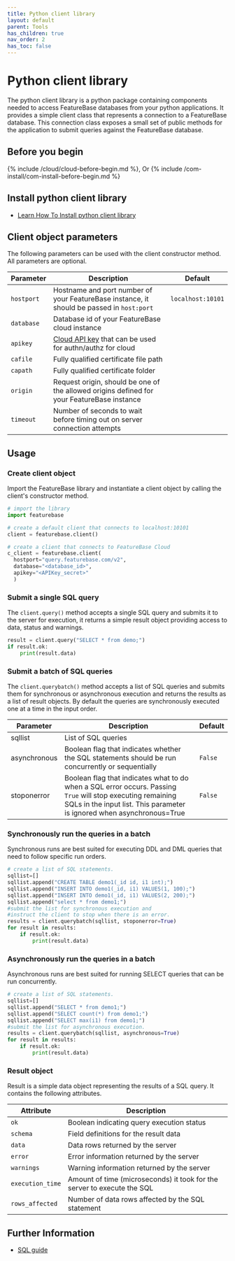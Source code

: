 ```yaml
---
title: Python client library
layout: default
parent: Tools
has_children: true
nav_order: 2
has_toc: false
---
```


# Python client library

The python client library is a python package containing components needed to access FeatureBase databases from your python applications. It provides a simple client class that represents a connection to a FeatureBase database. This connection class exposes a small set of public methods for the application to submit queries against the FeatureBase database. 

## Before you begin

{% include /cloud/cloud-before-begin.md %}, Or
{% include /com-install/com-install-before-begin.md %}

## Install python client library

* [Learn How To Install python client library](/docs/tools/python-client-library/python-client-install)

## Client object parameters

The following parameters can be used with the client constructor method. All parameters are optional.

| Parameter | Description | Default |
|---|---|---|
| `hostport` | Hostname and port number of your FeatureBase instance, it should be passed in `host:port` | `localhost:10101` |
| `database` | Database id of your FeatureBase cloud instance |  |
| `apikey` | [Cloud API key](https://api-docs-featurebase-cloud.redoc.ly/latest#operation/postKey) that can be used for authn/authz for cloud |  |
| `cafile` | Fully qualified certificate file path |  |
| `capath` | Fully qualified certificate folder |  |
| `origin` | Request origin, should be one of the allowed origins defined for your FeatureBase instance |  |
| `timeout` | Number of seconds to wait before timing out on server connection attempts |  |

## Usage

### Create client object

Import the FeatureBase library and instantiate a client object by calling the client's constructor method. 

```python
# import the library
import featurebase

# create a default client that connects to localhost:10101
client = featurebase.client()

# create a client that connects to FeatureBase Cloud
c_client = featurebase.client(
  hostport="query.featurebase.com/v2", 
  database="<database_id>", 
  apikey="<APIKey_secret>"
  )
```

### Submit a single SQL query

The `client.query()` method accepts a single SQL query and submits it to the server for execution, it returns a simple result object providing access to data, status and warnings.

```python
result = client.query("SELECT * from demo;")
if result.ok: 
    print(result.data)
```

### Submit a batch of SQL queries

The `client.querybatch()` method accepts a list of SQL queries and submits them for synchronous or asynchronous execution and returns the results as a list of result objects. By default the queries are synchronously executed one at a time in the input order.

| Parameter | Description | Default |
|---|---|---|
| sqllist | List of SQL queries |  |
| asynchronous | Boolean flag that indicates whether the SQL statements should be run concurrently or sequentially | `False` |
| stoponerror | Boolean flag that indicates what to do when a SQL error occurs. Passing `True` will stop executing remaining SQLs in the input list. This parameter is ignored when asynchronous=True | `False` |

### Synchronously run the queries in a batch

Synchronous runs are best suited for executing DDL and DML queries that need to follow specific run orders.

```python
# create a list of SQL statements. 
sqllist=[]
sqllist.append("CREATE TABLE demo1(_id id, i1 int);")
sqllist.append("INSERT INTO demo1(_id, i1) VALUES(1, 100);")
sqllist.append("INSERT INTO demo1(_id, i1) VALUES(2, 200);")
sqllist.append("select * from demo1;")
#submit the list for synchronous execution and 
#instruct the client to stop when there is an error.
results = client.querybatch(sqllist, stoponerror=True)
for result in results:
    if result.ok: 
        print(result.data)
```                

### Asynchronously run the queries in a batch 

Asynchronous runs are best suited for running SELECT queries that can be run concurrently.

```python
# create a list of SQL statements. 
sqllist=[]
sqllist.append("SELECT * from demo1;")
sqllist.append("SELECT count(*) from demo1;")
sqllist.append("SELECT max(i1) from demo1;")
#submit the list for asynchronous execution.
results = client.querybatch(sqllist, asynchronous=True)
for result in results:
    if result.ok: 
        print(result.data)
```

### Result object

Result is a simple data object representing the results of a SQL query. It contains the following attributes.

| Attribute | Description | 
|---|---|
| `ok` | Boolean indicating query execution status |
| `schema` | Field definitions for the result data |
| `data` | Data rows returned by the server |
| `error` | Error information returned by the server  |
| `warnings` | Warning information returned by the server |
| `execution_time` | Amount of time (microseconds) it took for the server to execute the SQL |
| `rows_affected` | Number of data rows affected by the SQL statement |

## Further Information

* [SQL guide](/docs/sql-guide/sql-guide-home)